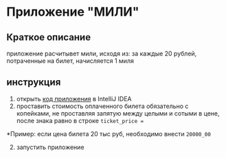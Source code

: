 # Приложение "МИЛИ"

## Краткое описание

приложение расчитывет мили, исходя из: за каждые 20 рублей, потраченные на билет, начисляется 1 миля

## инструкция
1. открыть [код приложения](https://github.com/GrebenkovaMaria/JavaforQA_HW_3.1._Miles/blob/main/src/Main.java) в IntelliJ IDEA 
2. проставить стоимость оплаченного билета обязательно с копейками, не проставляя запятую между целыми и сотыми в цене, после знака равно в строке 
``` ticket_price = ```

*Пример: если цена билета 20 тыс руб, необходимо внести ``20000_00``

2. запустить приложение

